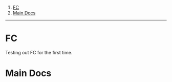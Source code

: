 
1. [FC](#fc)
2. [Main Docs](#main-docs)

----

# FC 

Testing out FC for the first time.

# Main Docs 

